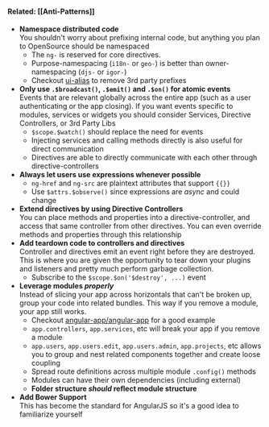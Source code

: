#### Related: [[Anti-Patterns]]

* **Namespace distributed code**  
  You shouldn't worry about prefixing internal code, but anything you plan to OpenSource should be namespaced
  * The `ng-` is reserved for core directives.
  * Purpose-namespacing (`i18n-` or `geo-`) is better than owner-namespacing (`djs-` or `igor-`)
  * Checkout [ui-alias](https://github.com/angular-ui/ui-alias) to remove 3rd party prefixes
* **Only use `.$broadcast()`, `.$emit()` and `.$on()` for atomic events**  
  Events that are relevant globally across the entire app (such as a user authenticating or the app closing). If you want events specific to modules, services or widgets you should consider Services, Directive Controllers, or 3rd Party Libs
  * `$scope.$watch()` should replace the need for events
  * Injecting services and calling methods directly is also useful for direct communication
  * Directives are able to directly communicate with each other through directive-controllers
* **Always let users use expressions whenever possible**  
  * `ng-href` and `ng-src` are plaintext attributes that support `{{}}`
  * Use `$attrs.$observe()` since expressions are _async_ and could change
* **Extend directives by using Directive Controllers**  
  You can place methods and properties into a directive-controller, and access that same controller from other directives. You can even override methods and properties through this relationship
* **Add teardown code to controllers and directives**  
  Controller and directives emit an event right before they are destroyed. This is where you are given the opportunity to tear down your plugins and listeners and pretty much perform garbage collection.
  * Subscribe to the `$scope.$on('$destroy', ...)` event
* **Leverage modules _properly_**  
  Instead of slicing your app across horizontals that can't be broken up, group your code into related bundles. This way if you remove a module, your app still works.
  * Checkout [angular-app/angular-app](https://github.com/angular-app/angular-app/tree/master/client/src/app) for a good example
  * `app.controllers`, `app.services`, etc will break your app if you remove a module
  * `app.users`, `app.users.edit`, `app.users.admin`, `app.projects`, etc allows you to group and nest related components together and create loose coupling
  * Spread route definitions across multiple module `.config()` methods
  * Modules can have their own dependencies (including external)
  * **Folder structure _should_ reflect module structure**
* **Add Bower Support**  
  This has become the standard for AngularJS so it's a good idea to familiarize yourself